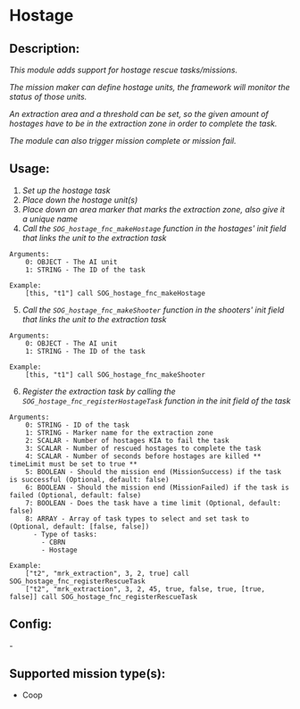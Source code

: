 # Hostage
## Description:
_This module adds support for hostage rescue tasks/missions._

_The mission maker can define hostage units, the framework will monitor the status of those units._

_An extraction area and a threshold can be set, so the given amount of hostages have to be in the extraction zone in order to complete the task._

_The module can also trigger mission complete or mission fail._

## Usage:
1. _Set up the hostage task_
2. _Place down the hostage unit(s)_
3. _Place down an area marker that marks the extraction zone, also give it a unique name_
4. _Call the `SOG_hostage_fnc_makeHostage` function in the hostages' init field that links the unit to the extraction task_

```
Arguments:
    0: OBJECT - The AI unit
    1: STRING - The ID of the task

Example:
    [this, "t1"] call SOG_hostage_fnc_makeHostage
```

5. _Call the `SOG_hostage_fnc_makeShooter` function in the shooters' init field that links the unit to the extraction task_

```
Arguments:
    0: OBJECT - The AI unit
    1: STRING - The ID of the task

Example:
    [this, "t1"] call SOG_hostage_fnc_makeShooter
```

6. _Register the extraction task by calling the `SOG_hostage_fnc_registerHostageTask` function in the init field of the task_

```
Arguments:
    0: STRING - ID of the task
    1: STRING - Marker name for the extraction zone
    2: SCALAR - Number of hostages KIA to fail the task
    3: SCALAR - Number of rescued hostages to complete the task
    4: SCALAR - Number of seconds before hostages are killed ** timeLimit must be set to true **
    5: BOOLEAN - Should the mission end (MissionSuccess) if the task is successful (Optional, default: false)
    6: BOOLEAN - Should the mission end (MissionFailed) if the task is failed (Optional, default: false)
    7: BOOLEAN - Does the task have a time limit (Optional, default: false)
    8: ARRAY - Array of task types to select and set task to (Optional, default: [false, false])
      - Type of tasks:
        - CBRN
        - Hostage

Example:
    ["t2", "mrk_extraction", 3, 2, true] call SOG_hostage_fnc_registerRescueTask
    ["t2", "mrk_extraction", 3, 2, 45, true, false, true, [true, false]] call SOG_hostage_fnc_registerRescueTask
```

## Config:
\-

## Supported mission type(s):
 - Coop
